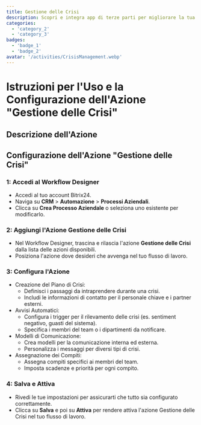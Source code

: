 ```yaml
---
title: Gestione delle Crisi
description: Scopri e integra app di terze parti per migliorare la tua attività.
categories: 
  - 'category_2'
  - 'category_3'
badges: 
  - 'badge_1'
  - 'badge_2'
avatar: '/activities/CrisisManagement.webp'
---
```

# Istruzioni per l'Uso e la Configurazione dell'Azione "Gestione delle Crisi"

## Descrizione dell'Azione

## **Configurazione dell'Azione "Gestione delle Crisi"**

### 1: Accedi al Workflow Designer
- Accedi al tuo account Bitrix24.
- Naviga su **CRM** > **Automazione** > **Processi Aziendali**.
- Clicca su **Crea Processo Aziendale** o seleziona uno esistente per modificarlo.

### 2: Aggiungi l'Azione Gestione delle Crisi
- Nel Workflow Designer, trascina e rilascia l'azione **Gestione delle Crisi** dalla lista delle azioni disponibili.
- Posiziona l'azione dove desideri che avvenga nel tuo flusso di lavoro.

### 3: Configura l'Azione
- Creazione del Piano di Crisi:
  - Definisci i passaggi da intraprendere durante una crisi.
  - Includi le informazioni di contatto per il personale chiave e i partner esterni.
- Avvisi Automatici:
  - Configura i trigger per il rilevamento delle crisi (es. sentiment negativo, guasti del sistema).
  - Specifica i membri del team o i dipartimenti da notificare.
- Modelli di Comunicazione:
  - Crea modelli per la comunicazione interna ed esterna.
  - Personalizza i messaggi per diversi tipi di crisi.
- Assegnazione dei Compiti:
  - Assegna compiti specifici ai membri del team.
  - Imposta scadenze e priorità per ogni compito.

### 4: Salva e Attiva
- Rivedi le tue impostazioni per assicurarti che tutto sia configurato correttamente.
- Clicca su **Salva** e poi su **Attiva** per rendere attiva l'azione Gestione delle Crisi nel tuo flusso di lavoro.